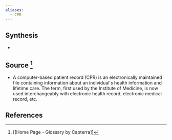 ```yaml
---
aliases:
  - CPR
---
```

## Synthesis
- 
## Source [^1]
- A computer-based patient record (CPR) is an electronically maintained file containing information about an individual's health information and lifetime care. The term, first used by the Institute of Medicine, is now used interchangeably with electronic health record, electronic medical record, etc.
## References

[^1]: [[Home Page - Glossary by Capterra]]